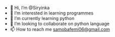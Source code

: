- 👋 Hi, I’m @Siryinka
- 👀 I’m interested in learning programmes
- 🌱 I’m currently learning python 
- 💞️ I’m looking to collaborate on python language 
- 📫 How to reach me samobafemi06@gmail.com 

<!---
Siryinka/Siryinka is a ✨ special ✨ repository because its `README.md` (this file) appears on your GitHub profile.
You can click the Preview link to take a look at your changes.
--->

